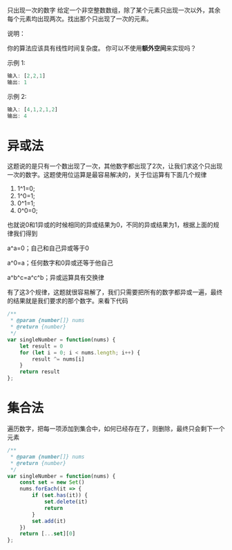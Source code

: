 只出现一次的数字
给定一个非空整数数组，除了某个元素只出现一次以外，其余每个元素均出现两次。找出那个只出现了一次的元素。

说明：

你的算法应该具有线性时间复杂度。 你可以不使用**额外空间**来实现吗？

示例 1:

```js
输入: [2,2,1]
输出: 1
```

示例 2:
```js
输入: [4,1,2,1,2]
输出: 4
```

# 异或法

这题说的是只有一个数出现了一次，其他数字都出现了2次，让我们求这个只出现一次的数字。这题使用位运算是最容易解决的，关于位运算有下面几个规律
1. 1^1=0;
2. 1^0=1;
3. 0^1=1;
4. 0^0=0;

也就说0和1异或的时候相同的异或结果为0，不同的异或结果为1，根据上面的规律我们得到

a^a=0；自己和自己异或等于0

a^0=a；任何数字和0异或还等于他自己

a^b^c=a^c^b；异或运算具有交换律

有了这3个规律，这题就很容易解了，我们只需要把所有的数字都异或一遍，最终的结果就是我们要求的那个数字。来看下代码


``` js
/**
 * @param {number[]} nums
 * @return {number}
 */
var singleNumber = function(nums) {
    let result = 0
    for (let i = 0; i < nums.length; i++) {
        result ^= nums[i]
    }
    return result
};
```

# 集合法

遍历数字，把每一项添加到集合中，如何已经存在了，则删除，最终只会剩下一个元素

```js
/**
 * @param {number[]} nums
 * @return {number}
 */
var singleNumber = function(nums) {
    const set = new Set()
    nums.forEach(it => {
        if (set.has(it)) {
            set.delete(it)
            return
        }
        set.add(it)
    })
    return [...set][0]
};
```